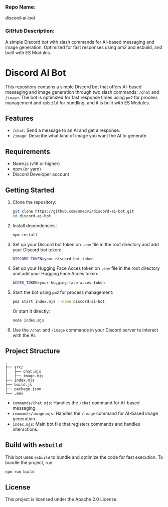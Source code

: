### Repo Name:
discord-ai-bot

### GitHub Description:
A simple Discord bot with slash commands for AI-based messaging and image generation. Optimized for fast responses using pm2 and esbuild, and built with ES Modules.

# Discord AI Bot

This repository contains a simple Discord bot that offers AI-based messaging and image generation through two slash commands: `/chat` and `/image`. The bot is optimized for fast response times using `pm2` for process management and `esbuild` for bundling, and it is built with ES Modules.

## Features
- `/chat`: Send a message to an AI and get a response.
- `/image`: Describe what kind of image you want the AI to generate.

## Requirements
- Node.js (v16 or higher)
- npm (or yarn)
- Discord Developer account

## Getting Started
1. Clone the repository:
   ```bash
   git clone https://github.com/onecvi/discord-ai-bot.git
   cd discord-ai-bot
   ```
2. Install dependencies:
   ```bash
   npm install
   ```
3. Set up your Discord bot token on `.env` file in the root directory and add your Discord bot token:
   ```bash
   DISCORD_TOKEN=your-discord-bot-token
   ```
4. Set up your Hugging Face Acces token on `.env` file in the root directory and add your Hugging Face Acces token:
   ```bash
   ACCES_TOKEN=your-hugging-face-acces-token
   ```
5. Start the bot using `pm2` for process management:
   ```bash
   pm2 start index.mjs --name discord-ai-bot
   ```
   Or start it directly:
   ```bash
   node index.mjs
   ```
6. Use the `/chat` and `/image` commands in your Discord server to interact with the AI.

## Project Structure
```
.
├── src/
│   ├── chat.mjs
│   ├── image.mjs
├── index.mjs
├── build.js
├── package.json
└── .env
```
- `commands/chat.mjs`: Handles the `/chat` command for AI-based messaging.
- `commands/image.mjs`: Handles the `/image` command for AI-based image generation.
- `index.mjs`: Main bot file that registers commands and handles interactions.

## Build with `esbuild`
This bot uses `esbuild` to bundle and optimize the code for fast execution. To bundle the project, run:
```bash
npm run build
```

## License
This project is licensed under the Apache 2.0 License.
